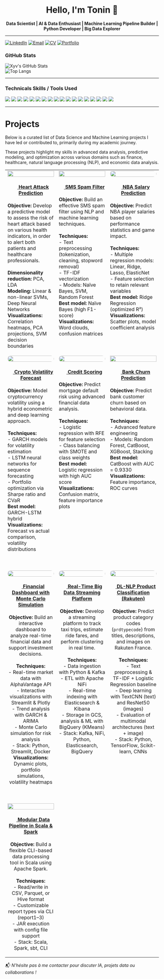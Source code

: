 <div align="center">
  <h1>Hello, I'm Tonin 👋</h1>
  <p><strong>
  Data Scientist | AI & Data Enthusiast | Machine Learning Pipeline Builder | Python Developer | Big Data Explorer
  </strong></p>
</div>

---
[![LinkedIn](https://img.shields.io/badge/LinkedIn-Profile-blue?logo=linkedin&style=for-the-badge)](https://linkedin.com/in/tonin-rivory-1207b5172/)          [![Email](https://img.shields.io/badge/Email-Send-orange?style=for-the-badge)](mailto:toninrvr@hotmail.com)        [![CV](https://img.shields.io/badge/CV-Download-green?style=for-the-badge)](https://drive.google.com/file/d/1Qr2ki8IRQmLTx6bf5Ny_5d_8E3XO8TlQ/view?usp=sharing)        [![Portfolio](https://img.shields.io/badge/Portfolio-View-purple?style=for-the-badge)](https://toninrvr.nicepage.io/#sec-f0ff)



### GitHub Stats

<div align="left">

![Xyv's GitHub Stats](https://github-readme-stats.vercel.app/api?username=ton1rvr&show_icons=true&theme=default&hide=prs)
<br>
![Top Langs](https://github-readme-stats.vercel.app/api/top-langs/?username=ton1rvr&layout=compact&hide=html)

</div>

---

### Technicals Skills / Tools Used 
<!-- Data Science & Analytics -->
<p align="left">
  <img src="https://img.shields.io/badge/Python-3776AB?style=for-the-badge&logo=python&logoColor=white"/>
  <img src="https://img.shields.io/badge/R-276DC3?style=for-the-badge&logo=r&logoColor=white"/>
  <img src="https://img.shields.io/badge/SQL-003B57?style=for-the-badge&logo=sqlite&logoColor=white"/>
  <img src="https://img.shields.io/badge/SAS-0072C6?style=for-the-badge&logo=sas&logoColor=white"/>
  <img src="https://img.shields.io/badge/Tableau-E97627?style=for-the-badge&logo=tableau&logoColor=white"/>
  <img src="https://img.shields.io/badge/Apache%20Spark-E25A1C?style=for-the-badge&logo=apachespark&logoColor=white"/>
  <img src="https://img.shields.io/badge/Apache%20Kafka-231F20?style=for-the-badge&logo=apachekafka&logoColor=white"/>
  <img src="https://img.shields.io/badge/ElasticSearch-005571?style=for-the-badge&logo=elasticsearch&logoColor=white"/>
  <img src="https://img.shields.io/badge/Scala-DC322F?style=for-the-badge&logo=scala&logoColor=white"/>
  <img src="https://img.shields.io/badge/Linux-FCC624?style=for-the-badge&logo=linux&logoColor=black"/>
  <img src="https://img.shields.io/badge/FastAPI-009688?style=for-the-badge&logo=fastapi&logoColor=white"/>
  <img src="https://img.shields.io/badge/Streamlit-FF4B4B?style=for-the-badge&logo=streamlit&logoColor=white"/>
  <img src="https://img.shields.io/badge/Docker-2496ED?style=for-the-badge&logo=docker&logoColor=white"/>
  <img src="https://img.shields.io/badge/Git-F05032?style=for-the-badge&logo=git&logoColor=white"/>
  <img src="https://img.shields.io/badge/VSCode-007ACC?style=for-the-badge&logo=visualstudiocode&logoColor=white"/>
  <img src="https://img.shields.io/badge/GCS-4285F4?style=for-the-badge&logo=googlecloud&logoColor=white"/>
  <img src="https://img.shields.io/badge/Google%20Colab-F9AB00?style=for-the-badge&logo=googlecolab&logoColor=white"/>
  <img src="https://img.shields.io/badge/Kibana-E8478B?style=for-the-badge&logo=kibana&logoColor=white"/>

</p>

---

# Projects

Below is a curated list of Data Science and Machine Learning projects I have led or contributed to, primarily during my academic journey.

These projects highlight my skills in advanced data analysis, predictive modeling, and optimization across various domains such as finance, healthcare, natural language processing (NLP), and economic data analysis.

<table width="100%" cellspacing="0" cellpadding="0" style="border-collapse: collapse; border: none;">
  <tr>
    <td width="33%" align="center" style="vertical-align:top; border: none;">
      <a href="https://github.com/ton1rvr/portfolio/tree/main/Project%201%20-%20Heart%20Attack%20Prediction%20(ML%20w%3A%20python)">
        <img src="https://github.com/ton1rvr/portfolio/blob/main/assets/img/heart.jpg" width="100%" /><br>
        <h4>
          <img src="https://img.shields.io/badge/-black?logo=github&logoColor=white" height="15"/>
          Heart Attack Prediction
        </h4>
      </a>
      <p align="left">
        <strong>Objective:</strong> Develop a predictive model to assess the risk of heart attack based on various health indicators, in order to alert both patients and healthcare professionals.<br><br>
        <strong>Dimensionality reduction:</strong> PCA, LDA<br>
        <strong>Modeling:</strong> Linear & non-linear SVMs, Deep Neural Networks<br>
        <strong>Visualizations:</strong> Correlation heatmaps, PCA projections, SVM decision boundaries
      </p>
    </td>
    <td width="33%" align="center" style="vertical-align:top; border: none;">
      <a href="https://github.com/ton1rvr/portfolio/tree/main/Project%202%20-%20SMS%20Spam%20Filter%20(NLP%20w%3A%20python)">
        <img src="https://github.com/ton1rvr/portfolio/blob/main/assets/img/spamm.png" width="100%"/><br>
        <h4>
          <img src="https://img.shields.io/badge/-black?logo=github&logoColor=white" height="15"/>
          SMS Spam Filter
        </h4>
      </a>
      <p align="left">
        <strong>Objective:</strong> Build an effective SMS spam filter using NLP and machine learning techniques.<br><br>
        <strong>Techniques:</strong><br>
        - Text preprocessing (tokenization, cleaning, stopword removal)<br>
        - TF-IDF vectorization<br>
        - Models: Naïve Bayes, SVM, Random Forest<br>
        <strong>Best model:</strong> Naïve Bayes (high F1-score)<br>
        <strong>Visualizations:</strong> Word clouds, confusion matrices
      </p>
    </td>
    <td width="33%" align="center" style="vertical-align:top; border: none;">
      <a href="https://github.com/ton1rvr/portfolio/tree/main/Project%203%20-%20NBA%20Salary%20Prediction%20(Multiple%20Reg%20w%3A%20R)">
        <img src="https://github.com/ton1rvr/portfolio/blob/main/assets/img/nba.jpg" width="100%" style="border-radius: 10px;"/><br>
        <h4>
          <img src="https://img.shields.io/badge/-black?logo=github&logoColor=white" height="15"/>
          NBA Salary Prediction
        </h4>
      </a>
      <p align="left">
        <strong>Objective:</strong> Predict NBA player salaries based on performance statistics and game impact.<br><br>
        <strong>Techniques:</strong><br>
        - Multiple regression models: Linear, Ridge, Lasso, ElasticNet<br>
        - Feature selection to retain relevant variables<br>
        <strong>Best model:</strong> Ridge Regression (optimized R²)<br>
        <strong>Visualizations:</strong> Scatter plots, model coefficient analysis
      </p>
    </td>
    </tr>
  <tr>
    <td width="33%" align="center" style="vertical-align:top">
      <a href="https://github.com/ton1rvr/Projet-Finance-Quantitative">
        <img src="https://github.com/ton1rvr/portfolio/blob/main/assets/img/crypto.jpg" width="100%" style="border-radius: 10px;"/><br>
        <h4>
          <img src="https://img.shields.io/badge/-black?style=flat&logo=github&logoColor=white" height="15"/>
          Crypto Volatility Forecast
        </h4>
      </a>
      <p align="left">
        <strong>Objective:</strong> Model cryptocurrency volatility using a hybrid econometric and deep learning approach.<br><br>
        <strong>Techniques:</strong><br>
        - GARCH models for volatility estimation<br>
        - LSTM neural networks for sequence forecasting<br>
        - Portfolio optimization via Sharpe ratio and CVaR<br>
        <strong>Best model:</strong> GARCH-LSTM hybrid<br>
        <strong>Visualizations:</strong> Forecast vs actual comparison, volatility distributions
      </p>
    </td>
    <td width="33%" align="center" style="vertical-align:top">
      <a href="https://github.com/ton1rvr/portfolio/tree/main/Project%205%20-%20Credit%20Scoring%20(ML%20w%3A%20python)">
        <img src="https://github.com/ton1rvr/portfolio/blob/main/assets/img/scoring.jpg" width="100%" style="border-radius: 10px;"/><br>
        <h4>
          <img src="https://img.shields.io/badge/-black?style=flat&logo=github&logoColor=white" height="15"/>
          Credit Scoring
        </h4>
      </a>
      <p align="left">
        <strong>Objective:</strong> Predict mortgage default risk using advanced financial data analysis.<br><br>
        <strong>Techniques:</strong><br>
        - Logistic regression with RFE for feature selection<br>
        - Class balancing with SMOTE and class weights<br>
        <strong>Best model:</strong> Logistic regression with high AUC score<br>
        <strong>Visualizations:</strong> Confusion matrix, feature importance plots
      </p>
    </td>
    <td width="33%" align="center" style="vertical-align:top">
      <a href="https://github.com/ton1rvr/portfolio/tree/main/Project%206%20-%20Bank%20Churn%20Prediction%20Challenge%20(ML%20w%3A%20python)">
        <img src="https://github.com/ton1rvr/portfolio/blob/main/assets/img/bank.jpg" width="100%" style="border-radius: 0px;"/><br>
        <h4>
          <img src="https://img.shields.io/badge/-black?style=flat&logo=github&logoColor=white" height="15"/>
          Bank Churn Prediction
        </h4>
      </a>
      <p align="left">
        <strong>Objective:</strong> Predict bank customer churn based on behavioral data.<br><br>
        <strong>Techniques:</strong><br>
        - Advanced feature engineering<br>
        - Models: Random Forest, CatBoost, XGBoost, Stacking<br>
        <strong>Best model:</strong> CatBoost with AUC = 0.9330<br>
        <strong>Visualizations:</strong> Feature importance, ROC curves
      </p>
    </td>
  </tr>
  <tr>
    <td width="33%" align="center" style="vertical-align:top; padding-top: 40px;">
      <a href="https://github.com/ton1rvr/Linux-Project">
        <img src="https://github.com/ton1rvr/portfolio/blob/main/assets/img/MCS.png" width="100%" style="border-radius: 10px;"/><br>
        <h4>
          <img src="https://img.shields.io/badge/-black?style=flat&logo=github&logoColor=white" height="15"/>
          Financial Dashboard with Monte Carlo Simulation
        </h4>
      </a>
      <p align="center" style="max-width: 800px;">
        <strong>Objective:</strong> Build an interactive dashboard to analyze real-time financial data and support investment decisions.<br><br>
        <strong>Techniques:</strong><br>
        - Real-time market data with AlphaVantage API<br>
        - Interactive visualizations with Streamlit & Plotly<br>
        - Trend analysis with GARCH & ARIMA<br>
        - Monte Carlo simulation for risk analysis<br>
        - Stack: Python, Streamlit, Docker<br>
        <strong>Visualizations:</strong> Dynamic plots, portfolio simulations, volatility heatmaps
      </p>
    </td>
    <td width="33%" align="center" style="vertical-align:top; padding-top: 40px;">
      <a href="https://github.com/ton1rvr/Real-Time-Data-Streaming-with-Apache-Kafka-on-GCP">
        <img src="https://github.com/ton1rvr/portfolio/blob/main/assets/img/kefta.jpg" width="100%" style="border-radius: 10px;"/><br>
        <h4>
          <img src="https://img.shields.io/badge/-black?style=flat&logo=github&logoColor=white" height="15"/>
          Real-Time Big Data Streaming Platform
        </h4>
      </a>
      <p align="center" style="max-width: 800px;">
        <strong>Objective:</strong> Develop a streaming platform to track taxi trips, estimate ride fares, and perform clustering in real time.<br><br>
        <strong>Techniques:</strong><br>
        - Data ingestion with Python & Kafka<br>
        - ETL with Apache NiFi<br>
        - Real-time indexing with Elasticsearch & Kibana<br>
        - Storage in GCS, analysis & ML with BigQuery (KMeans)<br>
        - Stack: Kafka, NiFi, Python, Elasticsearch, BigQuery
      </p>
    </td>
    <td width="33%" align="center" style="vertical-align:top; padding-top: 40px;">
      <a href="https://github.com/ton1rvr/NLP-DL-Project">
        <img src="https://github.com/ton1rvr/portfolio/blob/main/assets/img/rakuten.jpg" width="100%" style="border-radius: 10px;"/><br>
        <h4>
          <img src="https://img.shields.io/badge/-black?style=flat&logo=github&logoColor=white" height="15"/>
          DL-NLP Product Classification (Rakuten)
        </h4>
      </a>
      <p align="center" style="max-width: 800px;">
        <strong>Objective:</strong> Predict product category codes (<code>prdtypecode</code>) from titles, descriptions, and images on Rakuten France.<br><br>
        <strong>Techniques:</strong><br>
        - Text preprocessing & TF-IDF + Logistic Regression baseline<br>
        - Deep learning with TextCNN (text) and ResNet50 (images)<br>
        - Evaluation of multimodal architectures (text + image)<br>
        - Stack: Python, TensorFlow, Scikit-learn, CNNs
      </p>
    </td>
 </tr>
    <tr>
        <td width="33%" align="center" style="vertical-align:top; padding-top: 40px;">
      <a href="https://github.com/ton1rvr/Scala-Project">
        <img src="https://github.com/ton1rvr/portfolio/blob/main/assets/img/scala.jpg" width="100%" style="border-radius: 0px;"/><br>
        <h4>
          <img src="https://img.shields.io/badge/-black?style=flat&logo=github&logoColor=white" height="15"/>
          Modular Data Pipeline in Scala & Spark
        </h4>
      </a>
      <p align="center" style="max-width: 800px;">
        <strong>Objective:</strong> Build a flexible CLI-based data processing tool in Scala using Apache Spark.<br><br>
        <strong>Techniques:</strong><br>
        - Read/write in CSV, Parquet, or Hive format<br>
        - Customizable report types via CLI (report1–3)<br>
        - JAR execution with config file support<br>
        - Stack: Scala, Spark, sbt, CLI
      </p>
    </td>

  </tr>
</table>


📬 *N’hésite pas à me contacter pour discuter IA, projets data ou collaborations !*
